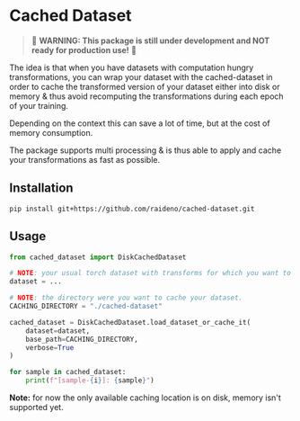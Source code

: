 # Cached Dataset

> 🚨 **WARNING: This package is still under development and NOT ready for production use!** 🚨

The idea is that when you have datasets with computation hungry transformations, you can wrap your dataset with the cached-dataset in order to cache the transformed version of your dataset either into disk or memory & thus avoid recomputing the transformations during each epoch of your training.

Depending on the context this can save a lot of time, but at the cost of memory consumption.

The package supports multi processing & is thus able to apply and cache your transformations as fast as possible.

## Installation

```
pip install git+https://github.com/raideno/cached-dataset.git
```

## Usage

```python
from cached_dataset import DiskCachedDataset

# NOTE: your usual torch dataset with transforms for which you want to cache the transformed version
dataset = ...

# NOTE: the directory were you want to cache your dataset.
CACHING_DIRECTORY = "./cached-dataset"

cached_dataset = DiskCachedDataset.load_dataset_or_cache_it(
    dataset=dataset,
    base_path=CACHING_DIRECTORY,
    verbose=True
)

for sample in cached_dataset:
    print(f"[sample-{i}]: {sample}")
```

**Note:** for now the only available caching location is on disk, memory isn't supported yet.
